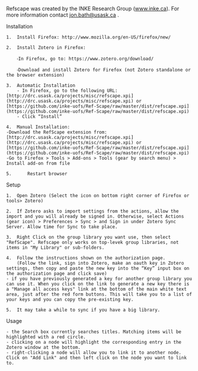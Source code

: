 Refscape was created by the INKE Research Group (www.inke.ca). For more information contact jon.bath@usask.ca .

Installation 

	1.	Install Firefox: http://www.mozilla.org/en-US/firefox/new/

	2.	Install Zotero in Firefox:

		⁃In Firefox, go to: https://www.zotero.org/download/ 

		⁃Download and install Zotero for Firefox (not Zotero standalone or the browser extension)

	3.	Automatic Installation
		- In Firefox, go to the following URL: [http://drc.usask.ca/projects/misc/refscape.xpi](http://drc.usask.ca/projects/misc/refscape.xpi) or [https://github.com/inke-uofs/Ref-Scape/raw/master/dist/refscape.xpi](https://github.com/inke-uofs/Ref-Scape/raw/master/dist/refscape.xpi)
		- Click “Install”

	4.	Manual Installation:
    -Download the RefScape extension from: [http://drc.usask.ca/projects/misc/refscape.xpi](http://drc.usask.ca/projects/misc/refscape.xpi) or 		[https://github.com/inke-uofs/Ref-Scape/raw/master/dist/refscape.xpi](https://github.com/inke-uofs/Ref-Scape/raw/master/dist/refscape.xpi)
    -Go to Firefox > Tools > Add-ons > Tools (gear by search menu) > Install add-on from file 

	5.      Restart browser

Setup

	1.	Open Zotero (Select the icon on bottom right corner of Firefox or tools> Zotero)

	2.	If Zotero asks to import settings from the actions, allow the import and you will already be signed in. Otherwise, select Actions (gear icon) > Preferences > Sync > and Sign in under Zotero Sync Server. Allow time for Sync to take place.

	3.	Right Click on the group library you want use, then select "RefScape". Refscape only works on top-levek group libraries, not items in "My Library" or sub-folders.
	
	4.	Follow the instructions shown on the authorization page. 
		(Follow the link, sign into Zotero, make an oauth key in Zotero settings, then copy and paste the new key into the “Key” input box on the authorization page and click save)
    - if you have previously generated a key for another group library you can use it. When you click on the link to generate a new key there is a "Manage all access keys" link at the bottom of the main white text area, just after the red form buttons. This will take you to a list of your keys and you can copy the pre-existing key.
    
	5.	It may take a while to sync if you have a big library.

Usage

	- the Search box currently searches titles. Matching items will be highlighted with a red circle.
	- clicking on a node will highlight the corresponding entry in the Zotero window at the bottom.
	- right-clicking a node will allow you to link it to another node. Click on "Add Link" and then left click on the node you want to link to.

